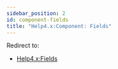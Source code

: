 ```yaml
---
sidebar_position: 2
id: component-fields
title: "Help4.x:Component: Fields"
---
```

Redirect to:

- [Help4.x:Fields](https://docs.joomla.org/Help4.x:Fields "Help4.x:Fields")
